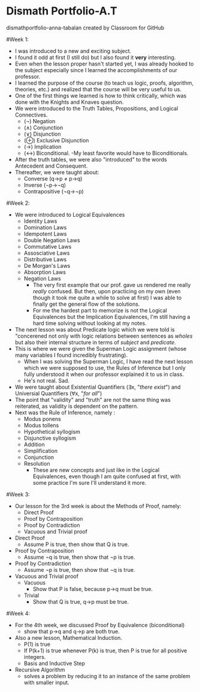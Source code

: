 # Dismath Portfolio-A.T
dismathportfolio-anna-tabalan created by Classroom for GitHub

#Week 1: 
- I was introduced to a new and exciting subject.
- I found it odd at first (I still do) but I also found it **very** interesting. 
- Even when the lesson proper hasn't started yet, I was already hooked to the subject especially since I learned the accomplishments of our professor. 
- I learned the purpose of the course (to teach us logic, proofs, algorithm, theories, etc.) and realized that the course will be very useful to us.
- One of the first things we learned is how to think critically, which was done with the Knights and Knaves question.
- We were introduced to the Truth Tables, Propositions, and Logical Connectives.
  - (¬) Negation
  - (∧) Conjunction 
  - (∨) Disjunction
  - (⊕) Exclusive Disjunction
  - (→) Implication
  - (↔) Biconditional.
    -My least favorite would have to Biconditionals.
- After the truth tables, we were also "introduced" to the words Antecedent and Consequent.
- Thereafter, we were taught about:
  - Converse (q→p ≠ p→q) 
  - Inverse (¬p→¬q)
  - Contrapositive (¬q→¬p)

#Week 2:
- We were introduced to Logical Equivalences
  - Identity Laws
  - Domination Laws
  - Idempotent Laws
  - Double Negation Laws
  - Commutative Laws
  - Assosciative Laws
  - Distributive Laws
  - De Morgan's Laws
  - Absorption Laws
  - Negation Laws
    - The very first example that our prof. gave us rendered me really *really* confused. But then, upon practicing on my own (even though it took me quite a while to solve at first) I was able to finally get the general flow of the solutions.
    - For me the hardest part to memorize is not the Logical Equivalences but the Implication Equivalences, I'm still having a hard time solving without looking at my notes.
- The next lesson was about Predicate logic which we were told is "concerened not only with logic relations between sentences as *wholes* but also their internal structure in terms of *subject* and *predicate*.
- This is where we were given the Superman Logic assignment (whose many variables I found incredibly frustrating).
  - When I was solving the Superman Logic, I have read the next lesson which we were supposed to use, the Rules of Inference but I only fully understood it when our professor explained it to us in class.
  - He's not real. Sad. 
- We were taught about Existential Quantifiers (∃x, "*there exist*") and Universial Quantifiers (∀x, "*for all*")
- The point that "validity" and "truth" are not the same thing was reiterated, as validity is dependent on the pattern.
- Next was the Rule of Inference, namely :
  - Modus ponens
  - Modus tollens
  - Hypothetical syllogism
  - Disjunctive syllogism
  - Addition
  - Simplification
  - Conjunction
  - Resolution 
    - These are new concepts and just like in the Logical Equivalences, even though I am quite confused at first, with some practice I'm sure I'll understand it more.

#Week 3:
- Our lesson for the 3rd week is about the Methods of Proof, namely:
  - Direct Proof
  - Proof by Contraposition
  - Proof by Contradiction
  - Vacuous and Trivial proof
- Direct Proof
  - Assume P is true, then show that Q is true.
- Proof by Contraposition
  - Assume ¬q is true, then show that ¬p is true.
- Proof by Contradiction
  - Assume ¬p is true, then show that ¬q is true.
- Vacuous and Trivial proof
  - Vacuous
    - Show that P is false, because p→q must be true.
  - Trivial 
    - Show that Q is true,  q→p must be true.

#Week 4:
- For the 4th week, we discussed Proof by Equivalence (biconditional)
  - show that p→q and q→p are both true. 
- Also a new lesson, Mathematical Induction.
  - P(1) is true
  -  If P(k+1) is true whenever P(k) is true, then P is true for all positive integers.
    - Basis and Inductive Step
- Recursive Algorithm
  - solves a problem by reducing it to an instance of the same problem with smaller input.
